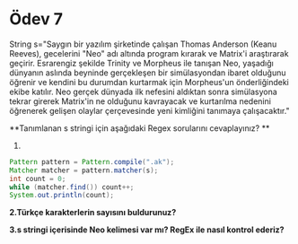# Ödev 7
String s="Saygın bir yazılım şirketinde çalışan Thomas Anderson (Keanu Reeves), gecelerini "Neo" adı altında program kırarak ve Matrix'i araştırarak geçirir. Esrarengiz şekilde Trinity ve Morpheus ile tanışan Neo, yaşadığı dünyanın aslında beyninde gerçekleşen bir simülasyondan ibaret olduğunu öğrenir ve kendini bu durumdan kurtarmak için Morpheus'un önderliğindeki ekibe katılır. Neo gerçek dünyada ilk nefesini aldıktan sonra simülasyona tekrar girerek Matrix'in ne olduğunu kavrayacak ve kurtarılma nedenini öğrenerek gelişen olaylar çerçevesinde yeni kimliğini tanımaya çalışacaktır."

**Tanımlanan s stringi için aşağıdaki Regex sorularını cevaplayınız? **

1.

```java
Pattern pattern = Pattern.compile(".ak");
Matcher matcher = pattern.matcher(s);
int count = 0;
while (matcher.find()) count++;
System.out.println(count);
```



**2.Türkçe karakterlerin sayısını buldurunuz?**



**3.s stringi içerisinde Neo kelimesi var mı? RegEx ile nasıl kontrol ederiz?**



